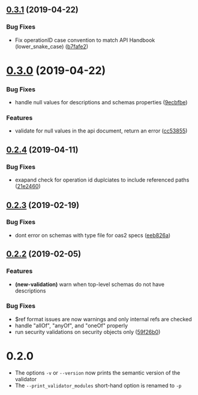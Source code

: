 ## [0.3.1](https://github.com/IBM/openapi-validator/compare/v0.3.0...v0.3.1) (2019-04-22)


### Bug Fixes

* Fix operationID case convention to match API Handbook (lower_snake_case) ([b7fafe2](https://github.com/IBM/openapi-validator/commit/b7fafe2))

# [0.3.0](https://github.com/IBM/openapi-validator/compare/v0.2.4...v0.3.0) (2019-04-22)


### Bug Fixes

* handle null values for descriptions and schemas properties ([9ecbfbe](https://github.com/IBM/openapi-validator/commit/9ecbfbe))


### Features

* validate for null values in the api document, return an error ([cc53855](https://github.com/IBM/openapi-validator/commit/cc53855))

## [0.2.4](https://github.com/IBM/openapi-validator/compare/v0.2.3...v0.2.4) (2019-04-11)


### Bug Fixes

* exapand check for operation id duplciates to include referenced paths ([21e2460](https://github.com/IBM/openapi-validator/commit/21e2460))

## [0.2.3](https://github.com/IBM/openapi-validator/compare/v0.2.2...v0.2.3) (2019-02-19)


### Bug Fixes

* dont error on schemas with type file for oas2 specs ([eeb826a](https://github.com/IBM/openapi-validator/commit/eeb826a))

## [0.2.2](https://github.com/IBM/openapi-validator/compare/v0.2.1...v0.2.2) (2019-02-05)


### Features

* **(new-validation)** warn when top-level schemas do not have descriptions

### Bug Fixes

* $ref format issues are now warnings and only internal refs are checked
* handle "allOf", "anyOf", and "oneOf" properly
* run security validations on security objects only ([59f26b0](https://github.com/IBM/openapi-validator/commit/59f26b0))

# 0.2.0
- The options `-v` or `--version` now prints the semantic version of the validator
- The `--print_validator_modules` short-hand option is renamed to `-p`
